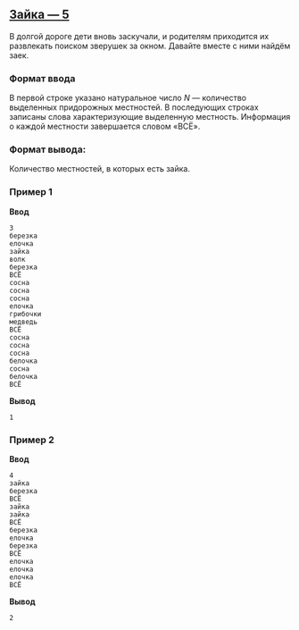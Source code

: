 ## [Зайка — 5](../../../solutions/2.4/24_e.py)

В долгой дороге дети вновь заскучали, и родителям приходится их развлекать поиском зверушек за окном. Давайте вместе с ними найдём заек.

### Формат ввода

В первой строке указано натуральное число $N$ — количество выделенных придорожных местностей. В последующих строках записаны слова характеризующие выделенную местность.
Информация о каждой местности завершается словом «ВСЁ».

### Формат вывода:

Количество местностей, в которых есть зайка.

### Пример 1

__Ввод__
```plaintext
3
березка
елочка
зайка
волк
березка
ВСЁ
сосна
сосна
сосна
елочка
грибочки
медведь
ВСЁ
сосна
сосна
сосна
белочка
сосна
белочка
ВСЁ
```

__Вывод__
```plaintext
1
```

### Пример 2

__Ввод__
```plaintext
4
зайка
березка
ВСЁ
зайка
зайка
ВСЁ
березка
елочка
березка
ВСЁ
елочка
елочка
елочка
ВСЁ
```

__Вывод__
```plaintext
2
```